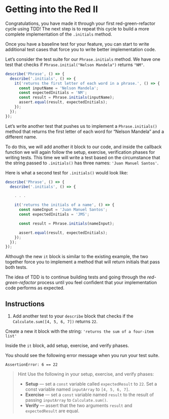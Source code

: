 # Getting into the Red II

Congratulations, you have made it through your first red-green-refactor cycle using TDD! The next step is to repeat this cycle to build a more complete implementation of the ``.initials`` method.

Once you have a baseline test for your feature, you can start to write additional test cases that force you to write better implementation code.

Let’s consider the test suite for our ``Phrase.initials`` method. We have one test that checks if ``Phrase.initial("Nelson Mandela")`` returns ``"NM"``.
```javascript
describe('Phrase', () => {
  describe('.initials', () => {
    it('returns the first letter of each word in a phrase.', () => {
      const inputName = 'Nelson Mandela';
      const expectedInitials = 'NM';
      const result = Phrase.initials(inputName);
      assert.equal(result, expectedInitials);
    });
  });
});
```

Let’s write another test that pushes us to implement a ``Phrase.initials()`` method that returns the first letter of each word for “Nelson Mandela” and a different name.

To do this, we will add another it block to our code, and inside the callback function we will again follow the setup, exercise, verification phases for writing tests. This time we will write a test based on the circumstance that the string passed to ``.initials()`` has three names: ``'Juan Manuel Santos'``.

Here is what a second test for ``.initials()`` would look like:
```javascript
describe('Phrase', () => {
  describe('.initials', () => {

    . . .

    it('returns the initials of a name', () => {
      const nameInput = 'Juan Manuel Santos';
      const expectedInitials = 'JMS';

      const result = Phrase.initials(nameInput);

      assert.equal(result, expectedInitials);
    });
  });
});
```

Although the new ``it`` block is similar to the existing example, the two together force you to implement a method that will return initials that pass both tests.

The idea of TDD is to continue building tests and going through the *red-green-refactor* process until you feel confident that your implementation code performs as expected.

## Instructions

1. Add another test to your ``describe`` block that checks if the ``Calculate.sum([4, 5, 6, 7])`` returns ``22``.

Create a new it block with the string: ``'returns the sum of a four-item list'``

Inside the ``it`` block, add setup, exercise, and verify phases.

You should see the following error message when you run your test suite.

    AssertionError: 6 == 22

>Hint
>Use the following in your setup, exercise, and verify phases:
> - **Setup** — set a ``const`` variable called ``expectedResult`` to ``22``. Set a const variable named ``inputArray`` to ``[4, 5, 6, 7]``.
> - **Exercise** — set a ``const`` variable named ``result`` to the result of passing ``inputArray`` to ``Calculate.sum()``.
> - **Verify** — assert that the two arguments ``result`` and ``expectedResult`` are equal.